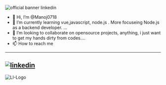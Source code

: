 ![official banner linkedin](https://user-images.githubusercontent.com/24775258/148641157-ba7da5fe-8787-46bb-abdf-b4981211dd71.png)


- 👋 Hi, I’m @Manoj0718
- 🌱 I’m currently learning  vue,javascript, node.js . More focuseing Node.js as a backend developer. ...
- 💞️ I’m looking to collaborate on opensource projects, anything, i just want to get my hands dirty from codes....
- 📫 How to reach me
---
[![linkedin](https://cloud.githubusercontent.com/assets/17016297/18839848/0fc7e74e-83d2-11e6-8c6a-277fc9d6e067.png)][1]
---
[1]: https://www.linkedin.com/in/manojfernando-web-developer/

![LI-Logo](https://user-images.githubusercontent.com/24775258/148641274-29ec0f80-1488-48d5-9494-3fe4ed7bc0c9.png)
